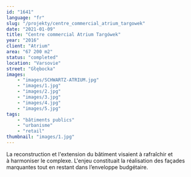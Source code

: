 ```yaml
---
id: "1641"
language: "fr"
slug: "/projekty/centre_commercial_atrium_targowek"
date: "2021-01-09"
title: "Centre commercial Atrium Targówek"
year: "2016"
client: "Atrium"
area: "67 200 m2"
status: "completed"
location: "Varsovie"
street: "Głębocka"
images: 
    - "images/SCHWARTZ-ATRIUM.jpg"
    - "images/1.jpg"
    - "images/2.jpg"
    - "images/3.jpg"
    - "images/4.jpg"    
    - "images/5.jpg"    
tags: 
    - "bâtiments publics"
    - "urbanisme"
    - "retail"
thumbnail: "images/1.jpg"
---
```

La reconstruction et l'extension du bâtiment visaient à&nbsp;rafraîchir et à&nbsp;harmoniser le complexe. L'enjeu constituait la réalisation des façades marquantes tout en restant dans l’enveloppe budgétaire.
